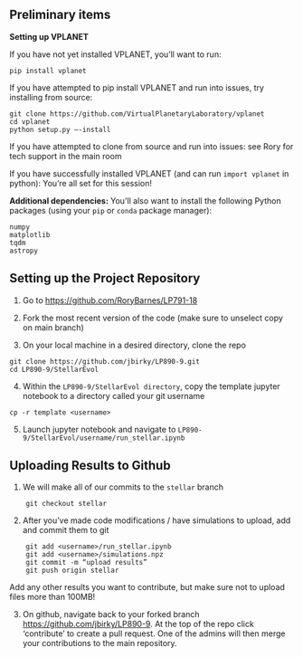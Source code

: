 ## Preliminary items

**Setting up VPLANET**

If you have not yet installed VPLANET, you’ll want to run:
 ```
pip install vplanet
```
If you have attempted to pip install VPLANET and run into issues, try installing from source: 
```
git clone https://github.com/VirtualPlanetaryLaboratory/vplanet 
cd vplanet
python setup.py –-install
```
If you have attempted to clone from source and run into issues:
see Rory for tech support in the main room

If you have successfully installed VPLANET (and can run `import vplanet` in python):
You’re all set for this session! 

**Additional dependencies:** You'll also want to install the following Python packages (using your `pip` or `conda` package manager):
```
numpy
matplotlib
tqdm
astropy
```

## Setting up the Project Repository

1. Go to https://github.com/RoryBarnes/LP791-18

2. Fork the most recent version of the code (make sure to unselect copy on main branch)

3. On your local machine in a desired directory, clone the repo 
```
git clone https://github.com/jbirky/LP890-9.git 
cd LP890-9/StellarEvol
```

4. Within the `LP890-9/StellarEvol directory`, copy the template jupyter notebook to a directory called your git username 
```
cp -r template <username>
```

5. Launch jupyter notebook and navigate to `LP890-9/StellarEvol/username/run_stellar.ipynb`

## Uploading Results to Github

1. We will make all of our commits to the `stellar` branch
```
	git checkout stellar
```

2. After you’ve made code modifications / have simulations to upload, add and commit them to git 
```
	git add <username>/run_stellar.ipynb
	git add <username>/simulations.npz
	git commit -m “upload results”
	git push origin stellar
```
Add any other results you want to contribute, but make sure not to upload files more than 100MB! 

3. On github, navigate back to your forked branch https://github.com/jbirky/LP890-9. At the top of the repo click ‘contribute’ to create a pull request. One of the admins will then merge your contributions to the main repository.


